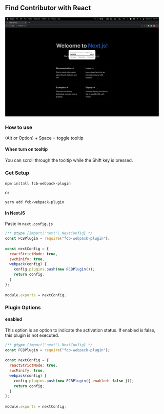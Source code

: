 ## Find Contributor with React
![Screenshot](https://github.com/syi0808/FCB/blob/main/screenshot.png?raw=true)

### How to use
(Alt or Option) + Space = toggle tooltip
#### When turn on tooltip
You can scroll through the tooltip while the Shift key is pressed.

### Get Setup
```shell
npm install fcb-webpack-plugin
```
or
```shell
yarn add fcb-webpack-plugin
```
#### In NextJS
Paste in ```next.config.js```
```js
/** @type {import('next').NextConfig} */
const FCBPlugin = require("fcb-webpack-plugin");

const nextConfig = {
  reactStrictMode: true,
  swcMinify: true,
  webpack(config) {
    config.plugins.push(new FCBPlugin());
    return config;
  }
};

module.exports = nextConfig;
```

### Plugin Options
#### enabled
This option is an option to indicate the activation status.
If enabled is false, this plugin is not executed.
```js
/** @type {import('next').NextConfig} */
const FCBPlugin = require("fcb-webpack-plugin");

const nextConfig = {
  reactStrictMode: true,
  swcMinify: true,
  webpack(config) {
    config.plugins.push(new FCBPlugin({ enabled: false }));
    return config;
  }
};

module.exports = nextConfig;
```